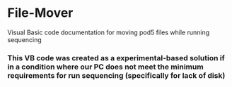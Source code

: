 # File-Mover
Visual Basic code documentation for moving pod5 files while running sequencing

### This VB code was created as a experimental-based solution if in a condition where our PC does not meet the minimum requirements for run sequencing (specifically for lack of disk)
